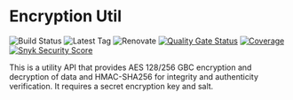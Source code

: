 # Encryption Util

![Build Status](https://img.shields.io/github/actions/workflow/status/descoped/encryption-util/coverage-and-sonar-analysis.yml)
![Latest Tag](https://img.shields.io/github/v/tag/descoped/encryption-util)
![Renovate](https://img.shields.io/badge/renovate-enabled-brightgreen.svg)
[![Quality Gate Status](https://sonarcloud.io/api/project_badges/measure?project=descoped_encryption-util&metric=alert_status)](https://sonarcloud.io/summary/new_code?id=descoped_encryption-util) [![Coverage](https://sonarcloud.io/api/project_badges/measure?project=descoped_encryption-util&metric=coverage)](https://sonarcloud.io/summary/new_code?id=descoped_encryption-util)
[![Snyk Security Score](https://snyk.io/test/github/descoped/encryption-util/badge.svg)](https://snyk.io/test/github/descoped/encryption-util)

This is a utility API that provides AES 128/256 GBC encryption and decryption of data and HMAC-SHA256 for integrity and
authenticity verification. It requires a secret encryption key and salt.

